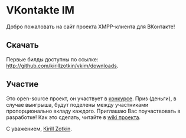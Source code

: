 ﻿VKontakte IM
============

Добро пожаловать на сайт проекта XMPP-клиента для ВКонтакте!


Скачать
---

Первые билды доступны по ссылке: <http://github.com/kirillzotkin/vkim/downloads>.


Участие
---

Это open-source проект, он участвует в [конкурсе][contest].
Приз (деньги), в случае выигрыша, будут поделены между участниками пропорционально вкладу каждого.
Приглашаю Вас поучаствовать в разработке! Как это сделать, читайте в [wiki проекта][wiki].


С уважением, [Kirill Zotkin][a].


[contest]: http://vkontakte.ru/pages.php?id=27987544
[wiki]: http://wiki.github.com/kirillzotkin/vkim/participation
[a]: http://vkontakte.ru/id3318920
